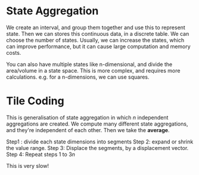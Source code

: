 # State Aggregation
We create an interval, and group them together and use this to represent state. Then we can stores this continuous data, in a discrete table. We can choose the number of states. Usually, we can increase the states, which can improve performance, but it can cause large computation and memory costs. 

You can also have multiple states like n-dimensional, and divide the area/volume in a state space. This is more complex, and requires more calculations. e.g. for a n-dimensions, we can use squares.


# Tile Coding 
This is generalisation of state aggregation in which $n$ independent aggregations are created. We compute many different state aggregations, and they're independent of each other. Then we take the **average**.

Step1 : divide each state dimensions into segments
Step 2: expand or shrink the value range.
Step 3: Displace the segments, by a displacement vector. 
Step 4: Repeat steps 1 to 3$n$



This is very slow!